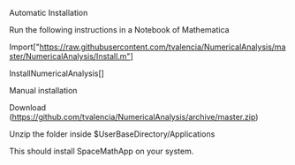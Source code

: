 Automatic Installation

Run the following instructions in a Notebook of Mathematica

Import["https://raw.githubusercontent.com/tvalencia/NumericalAnalysis/master/NumericalAnalysis/Install.m"]

InstallNumericalAnalysis[]

Manual installation

Download (https://github.com/tvalencia/NumericalAnalysis/archive/master.zip)

Unzip the folder inside $UserBaseDirectory/Applications

This should install SpaceMathApp on your system.
